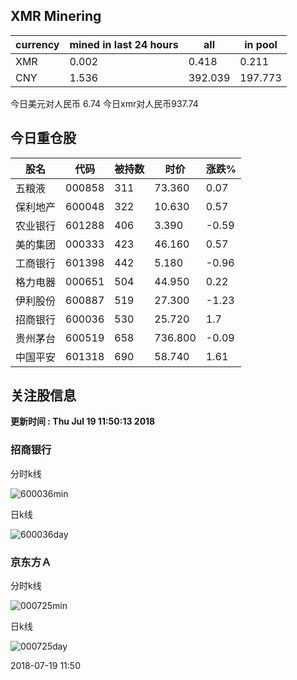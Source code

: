 ## XMR Minering

|currency|mined in last 24 hours|all|in pool|
|---|---|---|---|
|XMR|0.002|0.418|0.211|
|CNY|1.536|392.039|197.773|

今日美元对人民币 6.74	今日xmr对人民币937.74


## 今日重仓股 

|股名|代码|被持数|时价|涨跌%|
|---|---|---|---|---|
|五粮液|000858|311|73.360|0.07|
|保利地产|600048|322|10.630|0.57|
|农业银行|601288|406|3.390|-0.59|
|美的集团|000333|423|46.160|0.57|
|工商银行|601398|442|5.180|-0.96|
|格力电器|000651|504|44.950|0.22|
|伊利股份|600887|519|27.300|-1.23|
|招商银行|600036|530|25.720|1.7|
|贵州茅台|600519|658|736.800|-0.09|
|中国平安|601318|690|58.740|1.61|

## 关注股信息
**更新时间 : Thu Jul 19 11:50:13 2018**
### 招商银行 
分时k线

![600036min](http://image.sinajs.cn/newchart/min/n/sh600036.gif)

日k线

![600036day](http://image.sinajs.cn/newchart/daily/n/sh600036.gif)

### 京东方Ａ 
分时k线

![000725min](http://image.sinajs.cn/newchart/min/n/sz000725.gif)

日k线

![000725day](http://image.sinajs.cn/newchart/daily/n/sz000725.gif)

2018-07-19 11:50